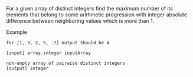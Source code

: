 For a given array of distinct integers find the maximum number of its elements that belong to some arithmetic progression with integer absolute difference between neighboring values which is more than 1.

Example

```
for [1, 3, 2, 5, -7] output should be 4

[input] array.integer inputArray

non-empty array of pairwise distinct integers
[output] integer
```

